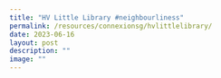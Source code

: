 ```yaml
---
title: "HV Little Library #neighbourliness"
permalink: /resources/connexionsg/hvlittlelibrary/
date: 2023-06-16
layout: post
description: ""
image: ""
---
```


